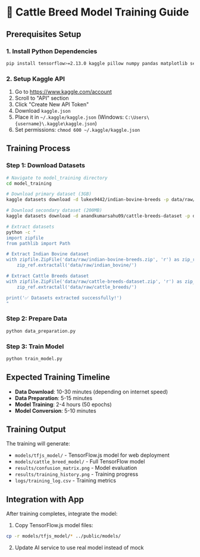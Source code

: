 # 🚀 Cattle Breed Model Training Guide

## Prerequisites Setup

### 1. Install Python Dependencies
```bash
pip install tensorflow>=2.13.0 kaggle pillow numpy pandas matplotlib seaborn scikit-learn tensorflowjs
```

### 2. Setup Kaggle API
1. Go to https://www.kaggle.com/account
2. Scroll to "API" section
3. Click "Create New API Token"
4. Download `kaggle.json`
5. Place it in `~/.kaggle/kaggle.json` (Windows: `C:\Users\{username}\.kaggle\kaggle.json`)
6. Set permissions: `chmod 600 ~/.kaggle/kaggle.json`

## Training Process

### Step 1: Download Datasets
```bash
# Navigate to model_training directory
cd model_training

# Download primary dataset (3GB)
kaggle datasets download -d lukex9442/indian-bovine-breeds -p data/raw/

# Download secondary dataset (200MB)  
kaggle datasets download -d anandkumarsahu09/cattle-breeds-dataset -p data/raw/

# Extract datasets
python -c "
import zipfile
from pathlib import Path

# Extract Indian Bovine dataset
with zipfile.ZipFile('data/raw/indian-bovine-breeds.zip', 'r') as zip_ref:
    zip_ref.extractall('data/raw/indian_bovine/')

# Extract Cattle Breeds dataset
with zipfile.ZipFile('data/raw/cattle-breeds-dataset.zip', 'r') as zip_ref:
    zip_ref.extractall('data/raw/cattle_breeds/')

print('✅ Datasets extracted successfully!')
"
```

### Step 2: Prepare Data
```bash
python data_preparation.py
```

### Step 3: Train Model
```bash
python train_model.py
```

## Expected Training Timeline

- **Data Download**: 10-30 minutes (depending on internet speed)
- **Data Preparation**: 5-15 minutes
- **Model Training**: 2-4 hours (50 epochs)
- **Model Conversion**: 5-10 minutes

## Training Output

The training will generate:
- `models/tfjs_model/` - TensorFlow.js model for web deployment
- `models/cattle_breed_model/` - Full TensorFlow model
- `results/confusion_matrix.png` - Model evaluation
- `results/training_history.png` - Training progress
- `logs/training_log.csv` - Training metrics

## Integration with App

After training completes, integrate the model:

1. Copy TensorFlow.js model files:
```bash
cp -r models/tfjs_model/* ../public/models/
```

2. Update AI service to use real model instead of mock
